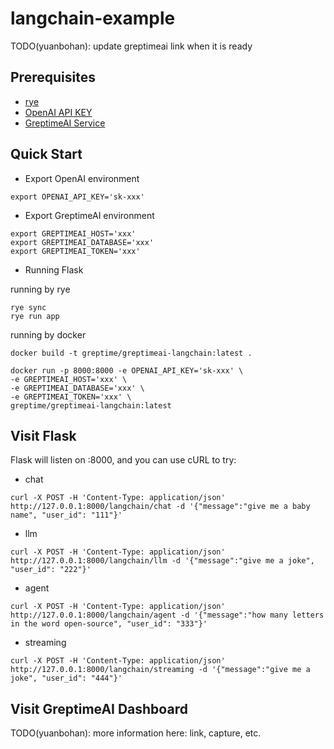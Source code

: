 # langchain-example

TODO(yuanbohan): update greptimeai link when it is ready

## Prerequisites

- [rye][rye]
- [OpenAI API KEY][openai]
- [GreptimeAI Service][greptimeai]

## Quick Start

- Export OpenAI environment

```shell
export OPENAI_API_KEY='sk-xxx'
```

- Export GreptimeAI environment

```shell
export GREPTIMEAI_HOST='xxx'
export GREPTIMEAI_DATABASE='xxx'
export GREPTIMEAI_TOKEN='xxx'
```

- Running Flask

running by rye
```shell
rye sync
rye run app
```

running by docker
```
docker build -t greptime/greptimeai-langchain:latest .

docker run -p 8000:8000 -e OPENAI_API_KEY='sk-xxx' \
-e GREPTIMEAI_HOST='xxx' \
-e GREPTIMEAI_DATABASE='xxx' \
-e GREPTIMEAI_TOKEN='xxx' \
greptime/greptimeai-langchain:latest
```
## Visit Flask

Flask will listen on :8000, and you can use cURL to try:

- chat
```shell
curl -X POST -H 'Content-Type: application/json' http://127.0.0.1:8000/langchain/chat -d '{"message":"give me a baby name", "user_id": "111"}'
```

- llm
```shell
curl -X POST -H 'Content-Type: application/json' http://127.0.0.1:8000/langchain/llm -d '{"message":"give me a joke", "user_id": "222"}'
```

- agent
```shell
curl -X POST -H 'Content-Type: application/json' http://127.0.0.1:8000/langchain/agent -d '{"message":"how many letters in the word open-source", "user_id": "333"}'
```

- streaming
```shell
curl -X POST -H 'Content-Type: application/json' http://127.0.0.1:8000/langchain/streaming -d '{"message":"give me a joke", "user_id": "444"}'
```

## Visit GreptimeAI Dashboard

TODO(yuanbohan): more information here: link, capture, etc.

[rye]: https://rye-up.com/guide/installation/
[greptimeai]: https://console.greptime.cloud/ai
[openai]: https://platform.openai.com/account/api-keys
